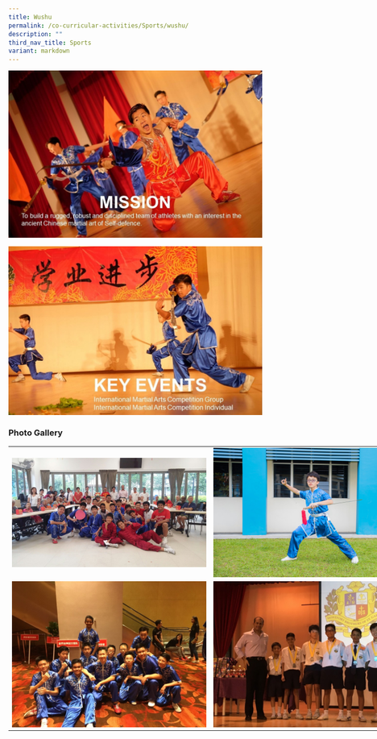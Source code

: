 ```yaml
---
title: Wushu
permalink: /co-curricular-activities/Sports/wushu/
description: ""
third_nav_title: Sports
variant: markdown
---
```

![](/images/wushu1.jpeg)

![](/images/wushu4.jpeg)



### Photo Gallery


<table style="undefined;table-layout: fixed; width: 800px">
<colgroup>
<col style="width: 400px">
<col style="width: 400px">
</colgroup>
<tbody>
  <tr>
    <td><img src="/images/wushu5.jpeg"></td>
    <td><img src="/images/wushu6.jpeg"></td>
  </tr>
  <tr>
    <td><img src="/images/wushu7.jpeg"></td>
    <td><img src="/images/wushu8.jpeg"></td>
  </tr>
</tbody>
</table>